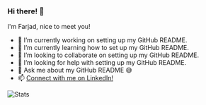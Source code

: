 ### Hi there! 👋

I'm Farjad, nice to meet you!

- 🔭 I’m currently working on setting up my GitHub README.
- 🌱 I’m currently learning how to set up my GitHub README.
- 👯 I’m looking to collaborate on setting up my GitHub README.
- 🤔 I’m looking for help with setting up my GitHub README.
- 💬 Ask me about my GitHub README 😅
- 📫 [Connect with me on LinkedIn!](https://www.linkedin.com/in/farjadfazli)

<!--
**farjadfazli/farjadfazli** is a ✨ _special_ ✨ repository because its `README.md` (this file) appears on your GitHub profile.

Here are some ideas to get you started:

- 🔭 I’m currently working on setting up my GitHub README.
- 🌱 I’m currently learning how to set up my GitHub README.
- 👯 I’m looking to collaborate on setting up my GitHub README.
- 🤔 I’m looking for help with setting up my GitHub README.
- 💬 Ask me about my GitHub README.
- 📫 Connect with me on LinkedIn!
- 😄 Pronouns: He/Him
- ⚡ Fun fact: 
-->

![Stats](https://github-readme-stats.vercel.app/api?username=farjadfazli&show_icons=true&count_private=true%22%20align=%22center&hide=stars,issues)
